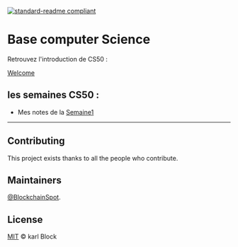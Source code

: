 
[![standard-readme compliant](https://img.shields.io/badge/readme%20style-standard-brightgreen.svg?style=flat-square)](https://github.com/BlockchainSpot/standard-readme)

# Base computer Science 

Retrouvez l'introduction de CS50 :

[Welcome](https://cs50.harvard.edu/x/2022/)

## les semaines CS50 : 

- Mes notes de la  [Semaine1](https://github.com/BlockchainSpot/Formation-Blockchain/blob/main/0%20-%20Computer%20Science%20CS50/Week0/Week0.md)

---

## Contributing

This project exists thanks to all the people who contribute.

## Maintainers

[@BlockchainSpot](https://github.com/BlockchainSpot).

## License

[MIT](LICENSE) © karl Block